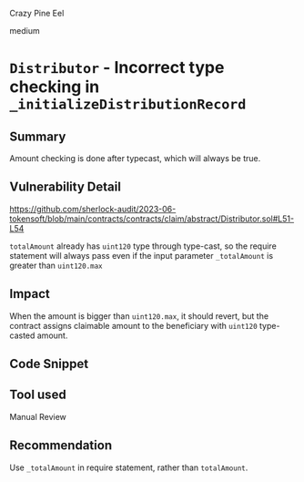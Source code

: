 Crazy Pine Eel

medium

# `Distributor` - Incorrect type checking in `_initializeDistributionRecord`

## Summary
Amount checking is done after typecast, which will always be true.

## Vulnerability Detail
https://github.com/sherlock-audit/2023-06-tokensoft/blob/main/contracts/contracts/claim/abstract/Distributor.sol#L51-L54

`totalAmount` already has `uint120` type through type-cast, so the require statement will always pass even if the input parameter `_totalAmount` is greater than `uint120.max`

## Impact
When the amount is bigger than `uint120.max`, it should revert, but the contract assigns claimable amount to the beneficiary with `uint120` type-casted amount.

## Code Snippet

## Tool used

Manual Review

## Recommendation
Use `_totalAmount` in require statement, rather than `totalAmount`.
